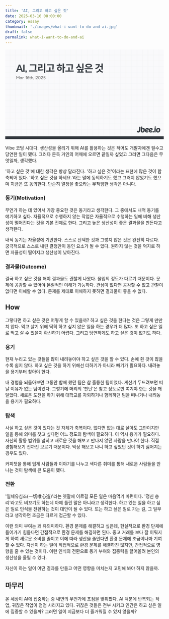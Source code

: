 ```yaml
---
title: 'AI, 그리고 하고 싶은 것'
date: 2025-03-16 08:00:00
category: essay
thumbnail: './images/what-i-want-to-do-and-ai.jpg'
draft: false
permalink: what-i-want-to-do-and-ai
---
```


![](./images/what-i-want-to-do-and-ai.jpg)

Vibe 코딩 시대다. 생산성을 올리기 위해 AI를 활용하는 것은 적어도 개발자에겐 필수고 당연한 일이 됐다. 그러다 문득 거인의 어깨에 오르면 끝일까 싶었고 그러면 그다음은 무엇일까, 생각했다.

'하고 싶은 것'에 대한 생각은 항상 달라진다. '하고 싶은 것'이라는 표현에 많은 것이 함축되어 있다. '하고 싶은 것을 하세요.'라는 말에 동의하기도 했고 그러지 않았기도 했으며 지금은 또 동의한다. 단순히 열정을 좇으라는 무책임한 생각은 아니다.

### 동기(Motivation)
무언가 하는 데 있어서 가장 중요한 것은 동기라고 생각한다. 그 중에서도 내적 동기를 얘기하고 싶다. 자율적으로 수행하지 않는 작업은 자율적으로 수행하는 일에 비해 생산성이 떨어진다는 것을 기본 전제로 한다. 그리고 높은 생산성이 좋은 결과물을 만든다고 생각한다.

내적 동기는 자율성에 기반한다. 스스로 선택한 것과 그렇지 않은 것은 완전히 다르다. 궁극적으로 스스로 내린 결정만이 동인 요소가 될 수 있다. 원하지 않는 것을 억지로 하면 자율성이 떨어지고 생산성이 낮아진다.

### 결과물(Outcome)
결국 하고 싶은 것을 해야 결과물도 괜찮게 나왔다. 몰입의 정도가 다르기 때문이다. 문제에 공감할 수 있어야 본질적인 이해가 가능하다. 관심이 없다면 공감할 수 없고 관찰이 없다면 이해할 수 없다. 문제를 제대로 이해하지 못하면 결과물이 좋을 수 없다.

## How
그렇다면 하고 싶은 것은 어떻게 할 수 있을까? 하고 싶은 것을 한다는 것은 그렇게 만만치 않다. 먹고 살기 위해 딱히 하고 싶지 않은 일을 하는 경우가 더 많다. 또 하고 싶은 일로 먹고 살 수 있을지 확신하기 어렵다. 그리고 당연하게도 하고 싶은 것이 없기도 하다.

### 용기
현재 누리고 있는 것들을 많이 내려놓아야 하고 싶은 것을 할 수 있다. 손에 쥔 것이 많을수록 쉽지 않다. 하고 싶은 것을 하기 위해선 더하기가 아니라 빼기가 필요하다. 내려놓을 용기부터 찾아야 한다.

내 경험을 되돌아보면 그동안 함께 했던 팀은 참 훌륭한 팀이었다. 계산기 두드려보면 떠날 이유가 없는 팀이었다. 그렇기에 머리의 '판단'은 참고 정도로만 여겨야 한는 것을 깨달았다. 새로운 도전을 하기 위해 대학교를 자퇴하거나 함께하던 팀을 떠나거나 내려놓을 용기가 필요하다.

### 탐색
사실 하고 싶은 것이 있다는 것 자체가 축복이다. 없다면 없는 대로 살아도 그만이지만 일을 통해 의미를 찾고 싶다면 어느 정도의 탐색이 필요하다. 이 역시 용기가 필요하다. 자신의 활동 범위를 넓히고 새로운 것을 해보고 만나지 않던 사람을 만나야 한다. 직접 경험해보기 전까진 모르기 때문이다. 막상 해보고 나니 하고 싶었던 것이 하기 싫어지는 경우도 있다.

커피챗을 통해 업계 사람들과 이야기를 나누고 색다른 취미를 통해 새로운 사람들을 만나는 것이 탐색에 큰 도움이 됐다.

### 전환
'일체유심조(一切唯心造)'라는 옛말에 이르길 모든 일은 마음먹기 마련이다. '정신 승리'라고도 비꼬기도 하는데 아예 틀린 말은 아니라고 생각한다. 하고 있는 일을 하고 싶은 일로 인식을 전환하는 것이 대안이 될 수 있다. 또는 하고 싶은 일로 가는 길, 그 일부라고 생각하면 조금은 다르게 접근할 수 있다.

이런 의미 부여는 꽤 유의미하다. 환경 문제를 해결하고 싶은데, 현실적으로 환경 단체에 들어가기 힘들다면 간접적으로 환경 문제를 해결하면 된다. 중고 거래를 보다 잘 이뤄지게 하여 새로운 소비를 줄이고 이에 따라 생산을 줄인다면 환경 문제에 조금이나마 기여할 수 있다. 자신이 하는 일이 직접적으로 환경 문제를 해결하진 않지만, 간접적으로 영향을 줄 수 있는 것이다. 이런 인식의 전환으로 동기 부여와 집중력을 끌어올려 본인의 생산성을 올릴 수 있다.

자신이 하는 일이 어떤 결과를 만들고 어떤 영향을 미치는지 고민해 봐야 하지 않을까.

## 마무리
온 세상이 AI에 집중하는 중 내면의 무언가에 초점을 맞춰봤다. AI 덕분에 반복되는 작업, 귀찮은 작업이 점점 사라지고 있다. 귀찮은 것들은 전부 시키고 인간은 하고 싶은 일에 집중할 수 있을까? 그러면 일이 지금보다 더 즐거워질 수 있지 않을까?
